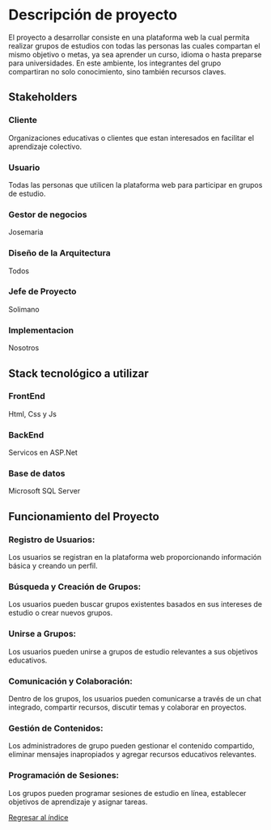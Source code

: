 # Descripción de proyecto

El proyecto a desarrollar consiste en una plataforma web la cual permita realizar grupos de estudios con todas las personas las cuales compartan el mismo objetivo o metas, ya sea aprender un curso, idioma o hasta preparse para universidades. En este ambiente, los integrantes del grupo compartiran no solo conocimiento, sino también recursos claves.

## Stakeholders
### Cliente
Organizaciones educativas o clientes que estan interesados en facilitar el aprendizaje colectivo.
### Usuario
Todas las personas que utilicen la plataforma web para participar en grupos de estudio.
### Gestor de negocios
Josemaria
### Diseño de la Arquitectura
Todos
### Jefe de Proyecto
Solimano
### Implementacion
Nosotros


## Stack tecnológico a utilizar
### FrontEnd
Html, Css y Js
### BackEnd
Servicos en ASP.Net
### Base de datos
Microsoft SQL Server

## Funcionamiento del Proyecto

### Registro de Usuarios: 
Los usuarios se registran en la plataforma web proporcionando información básica y creando un perfil.
### Búsqueda y Creación de Grupos:
 Los usuarios pueden buscar grupos existentes basados en sus intereses de estudio o crear nuevos grupos.
### Unirse a Grupos: 
Los usuarios pueden unirse a grupos de estudio relevantes a sus objetivos educativos.
### Comunicación y Colaboración:
 Dentro de los grupos, los usuarios pueden comunicarse a través de un chat integrado, compartir recursos, discutir temas y colaborar en proyectos.
### Gestión de Contenidos: 
Los administradores de grupo pueden gestionar el contenido compartido, eliminar mensajes inapropiados y agregar recursos educativos relevantes.
### Programación de Sesiones: 
Los grupos pueden programar sesiones de estudio en línea, establecer objetivos de aprendizaje y asignar tareas.






[Regresar al índice](../proyecto.md)